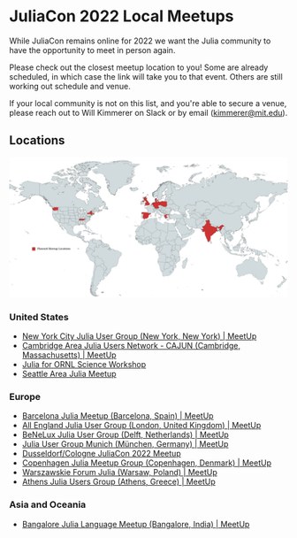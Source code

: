 # JuliaCon 2022 Local Meetups

While JuliaCon remains online for 2022 we want the Julia community to have the opportunity to meet in person again. 

Please check out the closest meetup location to you! Some are already scheduled, in which case the link will take you to that event. Others are still working out schedule and venue.

If your local community is not on this list, and you're able to secure a venue, please reach out to Will Kimmerer on Slack or by email (kimmerer@mit.edu). 

## Locations

![JuliaCon Local Meetup Locations](/assets/2022/img/MeetupMap_final.png)

### United States
- [New York City Julia User Group (New York, New York) | MeetUp](https://www.meetup.com/julia-nyc/events/286933218/)
- [Cambridge Area Julia Users Network - CAJUN (Cambridge, Massachusetts) | MeetUp](https://www.meetup.com/julia-cajun/)
- [Julia for ORNL Science Workshop](https://ornl.github.io/events/jufos2022/)
- [Seattle Area Julia Meetup](https://www.eventbrite.com/e/seattle-area-julia-meetup-for-juliacon-2022-tickets-385828402137)
### Europe
- [Barcelona Julia Meetup (Barcelona, Spain) | MeetUp](https://www.meetup.com/barcelona-julia-meetup/events/286545534/)
- [All England Julia User Group (London, United Kingdom) | MeetUp](https://www.meetup.com/london-julia-user-group/events/286709344/)
- [BeNeLux Julia User Group (Delft, Netherlands) | MeetUp](https://www.meetup.com/benelux-julia-user-group/events/286976282/)
- [Julia User Group Munich (München, Germany) | MeetUp](https://www.meetup.com/julia-user-group-munich/events/287158700/)
- [Dusseldorf/Cologne JuliaCon 2022 Meetup](https://discourse.julialang.org/t/juliacon-2022-meetup-in-duesseldorf-cologne/84038)
- [Copenhagen Julia Meetup Group (Copenhagen, Denmark) | MeetUp](https://www.meetup.com/copenhagen-julia-meetup-group/events/286568526/)
- [Warszawskie Forum Julia (Warsaw, Poland) | MeetUp](https://www.meetup.com/warszawskie-forum-julia/)
- [Athens Julia Users Group (Athens, Greece) | MeetUp](https://www.meetup.com/juliacon-2022-athens-gr-meetup/events/287123194/)
### Asia and Oceania
- [Bangalore Julia Language Meetup (Bangalore, India) | MeetUp](https://www.meetup.com/bangalore-julia-programming-language-meetup-group/events/287009886/)
